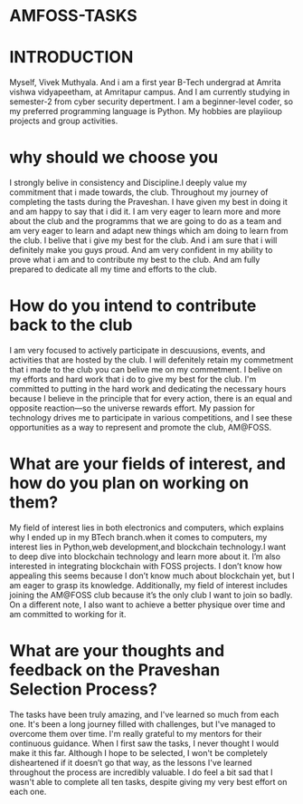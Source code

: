 # AMFOSS-TASKS

# INTRODUCTION

Myself, Vivek Muthyala. And i am a first year B-Tech undergrad at Amrita vishwa vidyapeetham, at Amritapur campus.
And I am currently studying in semester-2 from cyber security depertment. I am a beginner-level coder, so my preferred programming language is Python.
My hobbies are playiioup projects and group activities.

# why should we choose you

I strongly belive in consistency and Discipline.I deeply value my commitment that i made towards, the club. Throughout my journey of completing the tasts during the Praveshan. I have given my best in doing it and am happy to say that i did it. I  am very eager to learn more and more about the club and the programms that we are going to do as a team and am very eager to learn and adapt new things which am doing to learn from the club. I belive that  i give my best for the club. And i am sure that i will definitely make you guys proud.
And am very confident in my ability to prove what i am and to contribute my best to the club. And am fully prepared to dedicate all my time and efforts to the club.

# How do you intend to contribute back to the club

I am very focused to actively participate in descuusions, events, and activities that are hosted by the club. I will defenitely retain my commetment that i made to the club you can belive me on my commetment. I belive on my efforts and hard work that i do to give my best for the club. I'm committed to putting in the hard work and dedicating the necessary hours because I believe in the principle that for every action, there is an equal and opposite reaction—so the universe rewards effort. My passion for technology drives me to participate in various competitions, and I see these opportunities as a way to represent and promote the club, AM@FOSS. 

# What are your fields of interest, and how do you plan on working on them?

My field of interest lies in both electronics and computers, which explains why I ended up in my BTech branch.when it comes to computers, my interest lies in Python,web development,and blockchain technology.I want to deep dive into blockchain technology and learn more about it. I’m also interested in integrating blockchain with FOSS projects. I don’t know how appealing this seems because I don’t know much about blockchain yet, but I am eager to grasp its knowledge. Additionally, my field of interest includes joining the AM@FOSS club because it’s the only club I want to join so badly. On a different note, I also want to achieve a better physique over time and am committed to working for it.

# What are your thoughts and feedback on the Praveshan Selection Process?

The tasks have been truly amazing, and I've learned so much from each one. It's been a long journey filled with challenges, but I've managed to overcome them over time. I'm really grateful to my mentors for their continuous guidance. When I first saw the tasks, I never thought I would make it this far. Although I hope to be selected, I won't be completely disheartened if it doesn’t go that way, as the lessons I've learned throughout the process are incredibly valuable. I do feel a bit sad that I wasn't able to complete all ten tasks, despite giving my very best effort on each one.




